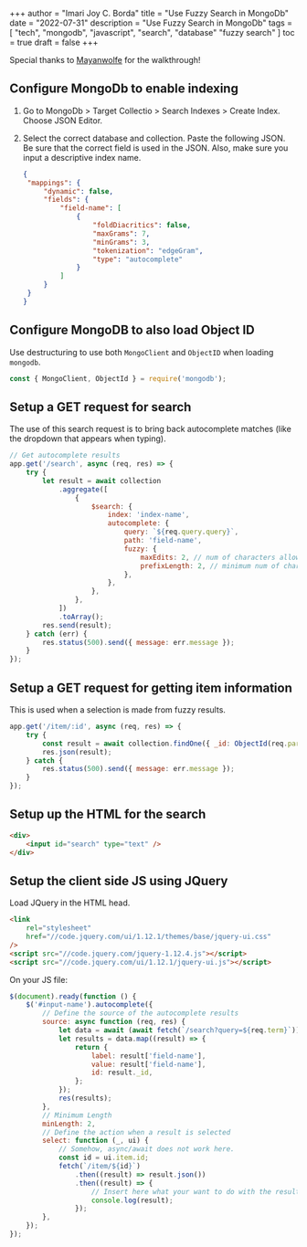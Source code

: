 +++
author = "Imari Joy C. Borda"
title = "Use Fuzzy Search in MongoDb"
date = "2022-07-31"
description = "Use Fuzzy Search in MongoDb"
tags = [
    "tech",
    "mongodb",
    "javascript",
    "search",
    "database"
    "fuzzy search"
]
toc = true
draft = false
+++

Special thanks to [Mayanwolfe](https://www.twitch.tv/videos/1508382565) for the walkthrough!

## Configure MongoDb to enable indexing

1. Go to MongoDb > Target Collectio > Search Indexes > Create Index. Choose JSON Editor.
2. Select the correct database and collection. Paste the following JSON. Be sure that the correct field is used in the JSON. Also, make sure you input a descriptive index name.

   ```json
   {
   	"mappings": {
   		"dynamic": false,
   		"fields": {
   			"field-name": [
   				{
   					"foldDiacritics": false,
   					"maxGrams": 7,
   					"minGrams": 3,
   					"tokenization": "edgeGram",
   					"type": "autocomplete"
   				}
   			]
   		}
   	}
   }
   ```

## Configure MongoDB to also load Object ID

Use destructuring to use both `MongoClient` and `ObjectID` when loading `mongodb`.

```js
const { MongoClient, ObjectId } = require('mongodb');
```

## Setup a GET request for search

The use of this search request is to bring back autocomplete matches (like the dropdown that appears when typing).

```js
// Get autocomplete results
app.get('/search', async (req, res) => {
	try {
		let result = await collection
			.aggregate([
				{
					$search: {
						index: 'index-name',
						autocomplete: {
							query: `${req.query.query}`,
							path: 'field-name',
							fuzzy: {
								maxEdits: 2, // num of characters allowed to be wrong
								prefixLength: 2, // minimum num of characters to allow autocomplete
							},
						},
					},
				},
			])
			.toArray();
		res.send(result);
	} catch (err) {
		res.status(500).send({ message: err.message });
	}
});
```

## Setup a GET request for getting item information

This is used when a selection is made from fuzzy results.

```js
app.get('/item/:id', async (req, res) => {
	try {
		const result = await collection.findOne({ _id: ObjectId(req.params.id) });
		res.json(result);
	} catch {
		res.status(500).send({ message: err.message });
	}
});
```

## Setup up the HTML for the search

```html
<div>
	<input id="search" type="text" />
</div>
```

## Setup the client side JS using JQuery

Load JQuery in the HTML head.

```html
<link
	rel="stylesheet"
	href="//code.jquery.com/ui/1.12.1/themes/base/jquery-ui.css"
/>
<script src="//code.jquery.com/jquery-1.12.4.js"></script>
<script src="//code.jquery.com/ui/1.12.1/jquery-ui.js"></script>
```

On your JS file:

```js
$(document).ready(function () {
	$('#input-name').autocomplete({
		// Define the source of the autocomplete results
		source: async function (req, res) {
			let data = await (await fetch(`/search?query=${req.term}`)).json();
			let results = data.map((result) => {
				return {
					label: result['field-name'],
					value: result['field-name'],
					id: result._id,
				};
			});
			res(results);
		},
		// Minimum Length
		minLength: 2,
		// Define the action when a result is selected
		select: function (_, ui) {
			// Somehow, async/await does not work here.
			const id = ui.item.id;
			fetch(`/item/${id}`)
				.then((result) => result.json())
				.then((result) => {
					// Insert here what your want to do with the result
					console.log(result);
				});
		},
	});
});
```
